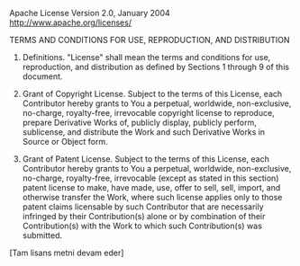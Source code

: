 Apache License
                           Version 2.0, January 2004
                        http://www.apache.org/licenses/

   TERMS AND CONDITIONS FOR USE, REPRODUCTION, AND DISTRIBUTION

   1. Definitions.
      "License" shall mean the terms and conditions for use, reproduction,
      and distribution as defined by Sections 1 through 9 of this document.

   2. Grant of Copyright License. Subject to the terms of this License, each
      Contributor hereby grants to You a perpetual, worldwide, non-exclusive,
      no-charge, royalty-free, irrevocable copyright license to reproduce, prepare
      Derivative Works of, publicly display, publicly perform, sublicense, and
      distribute the Work and such Derivative Works in Source or Object form.

   3. Grant of Patent License. Subject to the terms of this License, each
      Contributor hereby grants to You a perpetual, worldwide, non-exclusive,
      no-charge, royalty-free, irrevocable (except as stated in this section)
      patent license to make, have made, use, offer to sell, sell, import, and
      otherwise transfer the Work, where such license applies only to those patent
      claims licensable by such Contributor that are necessarily infringed by
      their Contribution(s) alone or by combination of their Contribution(s)
      with the Work to which such Contribution(s) was submitted.

   [Tam lisans metni devam eder]
